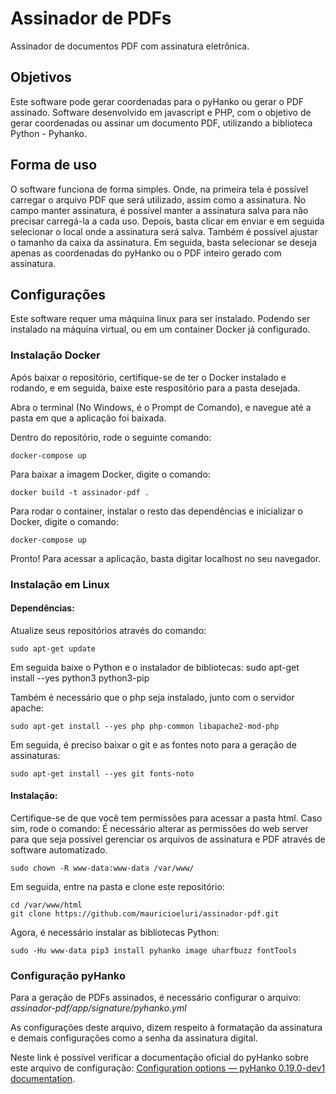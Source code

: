# Assinador de PDFs

Assinador de documentos PDF com assinatura eletrônica.

## Objetivos

Este software pode gerar coordenadas para o pyHanko ou gerar o PDF assinado.
Software desenvolvido em javascript e PHP, com o objetivo de gerar coordenadas ou assinar um documento PDF, utilizando a biblioteca Python - Pyhanko.

## Forma de uso

O software funciona de forma simples. Onde, na primeira tela é possível carregar o arquivo PDF que será utilizado, assim como a assinatura. No campo manter assinatura, é possível manter a assinatura salva para não precisar carregá-la a cada uso.
Depois, basta clicar em enviar e em seguida selecionar o local onde a assinatura será salva. Também é possível ajustar o tamanho da caixa da assinatura.
Em seguida, basta selecionar se deseja apenas as coordenadas do pyHanko ou o PDF inteiro gerado com assinatura.

## Configurações

Este software requer uma máquina linux para ser instalado. Podendo ser instalado na máquina virtual, ou em um container Docker já configurado.

### Instalação Docker

Após baixar o repositório, certifique-se de ter o Docker instalado e rodando, e em seguida, baixe este respositório para a pasta desejada.

Abra o terminal (No Windows, é o Prompt de Comando), e navegue até a pasta em que a aplicação foi baixada.

Dentro do repositório, rode o seguinte comando:

    docker-compose up

Para baixar a imagem Docker, digite o comando:

    docker build -t assinador-pdf .

Para rodar o container, instalar o resto das dependências e inicializar o Docker, digite o comando:

    docker-compose up

Pronto! Para acessar a aplicação, basta digitar localhost no seu navegador.

### Instalação em Linux

#### Dependências:

Atualize seus repositórios através do comando:

    sudo apt-get update

Em seguida baixe o Python e o instalador de bibliotecas:
sudo apt-get install --yes python3 python3-pip

Também é necessário que o php seja instalado, junto com o servidor apache:

    sudo apt-get install --yes php php-common libapache2-mod-php

Em seguida, é preciso baixar o git e as fontes noto para a geração de assinaturas:

    sudo apt-get install --yes git fonts-noto

#### Instalação:

Certifique-se de que você tem permissões para acessar a pasta html. Caso sim, rode o comando:
É necessário alterar as permissões do web server para que seja possível gerenciar os arquivos de assinatura e PDF através de software automatizado.

    sudo chown -R www-data:www-data /var/www/

Em seguida, entre na pasta e clone este repositório:

    cd /var/www/html
    git clone https://github.com/mauricioeluri/assinador-pdf.git

Agora, é necessário instalar as bibliotecas Python:

    sudo -Hu www-data pip3 install pyhanko image uharfbuzz fontTools

### Configuração pyHanko

Para a geração de PDFs assinados, é necessário configurar o arquivo:
_assinador-pdf/app/signature/pyhanko.yml_

As configurações deste arquivo, dizem respeito à formatação da assinatura e demais configurações como a senha da assinatura digital.

Neste link é possível verificar a documentação oficial do pyHanko sobre este arquivo de configuração: [Configuration options — pyHanko 0.19.0-dev1 documentation](https://pyhanko.readthedocs.io/en/latest/cli-guide/config.html).
